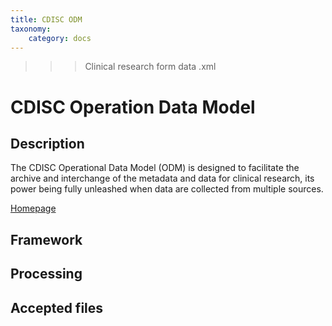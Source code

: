 ```yaml
---
title: CDISC ODM
taxonomy:
    category: docs
---
```


>>>Clinical research form data
>>>.xml

# CDISC Operation Data Model

## Description

The CDISC Operational Data Model (ODM) is designed to facilitate the archive and interchange of the metadata and data for clinical research, its power being fully unleashed when data are collected from multiple sources. 

[Homepage](http://www.cdisc.org/odm)

## Framework
## Processing
## Accepted files



